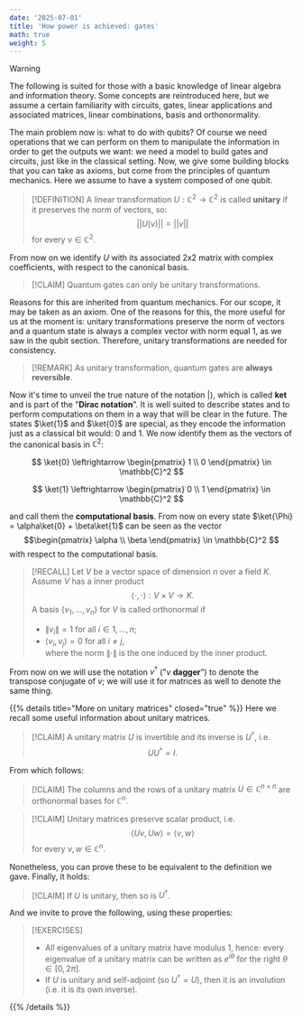 ```yaml
---
date: '2025-07-01'
title: 'How power is achieved: gates'
math: true
weight: 5
---
```



>[!WARNING]
> The following is suited for those with a basic knowledge of linear algebra and information theory. Some concepts are reintroduced here, but we assume a certain familiarity with circuits, gates, linear applications and associated matrices, linear combinations, basis and orthonormality.

The main problem now is: what to do with qubits? Of course we need operations that we can perform on them to manipulate the information in order to get the outputs we want: we need a model to build gates and circuits, just like in the classical setting. Now, we give some building blocks that you can take as axioms, but come from the principles of quantum mechanics. Here we assume to have a system composed of one qubit.

>[!DEFINITION]
>A linear transformation $U: \mathbb{C}^2\rightarrow \mathbb{C}^2$ is called $\textbf{unitary}$ if it preserves the norm of vectors, so: $$||U(v)|| = ||v||$$ for every $v \in \mathbb{C}^2$.

From now on we identify $U$ with its associated 2x2 matrix with complex coefficients, with respect to the canonical basis.

>[!CLAIM]
>Quantum gates can only be unitary transformations.

Reasons for this are inherited from quantum mechanics. For our scope, it may be taken as an axiom. One of the reasons for this, the more useful for us at the moment is: unitary transformations preserve the norm of vectors and a quantum state is always a complex vector with norm equal 1, as we saw in the qubit section. Therefore, unitary transformations are needed for consistency.

>[!REMARK]
>As unitary transformation, quantum gates are $\textbf{always reversible}$.

Now it's time to unveil the true nature of the notation $| \rangle$, which is called $\textbf{ket}$ and is part of the "$\textbf{Dirac notation}$". It is well suited to describe states and to perform computations on them in a way that will be clear in the future. The states $\ket{1}$ and $\ket{0}$ are special, as they encode the information just as a classical bit would: 0 and 1. We now identify them as the vectors of the canonical basis in $\mathbb{C}^2$:

$$ \ket{0} \leftrightarrow
\begin{pmatrix}
1 \\
0
\end{pmatrix} \in \mathbb{C}^2
$$ 

$$ \ket{1} \leftrightarrow
\begin{pmatrix}
0 \\
1
\end{pmatrix} \in \mathbb{C}^2
$$ 

and call them the $\textbf{computational basis}$. From now on every state $\ket{\Phi} = \alpha\ket{0} + \beta\ket{1}$ can be seen as the vector 
$$\begin{pmatrix}
\alpha \\
\beta
\end{pmatrix} \in \mathbb{C}^2
$$ 
with respect to the computational basis. 

>[!RECALL]
> Let $V$ be a vector space of dimension $n$ over a field $K$. Assume $V$ has a inner product $$\langle \cdot,\cdot \rangle:V\times V \rightarrow K.$$ A basis $\{v_1, . . . , v_n\}$ for $V$ is called orthonormal if 
> - $\left\lVert v_i \right\rVert = 1$ for all $i \in {1, ...,n}$;
> - $\langle v_i,v_j \rangle = 0$ for all $i \neq j$,  
>where the norm $\left\lVert \cdot \right\rVert$ is the one induced by the inner product.

From now on we will use the notation $v^\dagger$ ("$v$ $\textbf{dagger}$") to denote the transpose conjugate of $v$; we will use it for matrices as well to denote the same thing.

{{% details title="More on unitary matrices" closed="true" %}}
Here we recall some useful information about unitary matrices.

>[!CLAIM]
> A unitary matrix $U$ is invertible and its inverse is $U^\dagger$, i.e. $$UU^\dagger=I.$$

From which follows:

>[!CLAIM]
> The columns and the rows of a unitary matrix $U\in \mathbb{C}^{n\times n}$ are orthonormal bases for $\mathbb{C}^n$.

>[!CLAIM]
> Unitary matrices preserve scalar product, i.e. $$\langle Uv, Uw \rangle=\langle v, w \rangle$$ for every $v, w \in \mathbb{C}^n$.

Nonetheless, you can prove these to be equivalent to the definition we gave.
Finally, it holds:
>[!CLAIM]
> If $U$ is unitary, then so is $U^\dagger$.

And we invite to prove the following, using these properties:

>[!EXERCISES]
> - All eigenvalues of a unitary matrix have modulus 1, hence: every eigenvalue of a unitary matrix can be written as $e^{i\theta}$ for the right $\theta\in [0, 2\pi]$.
> - If $U$ is unitary and self-adjoint (so $U^\dagger=U$), then it is an involution (i.e. it is its own inverse).



{{% /details %}}